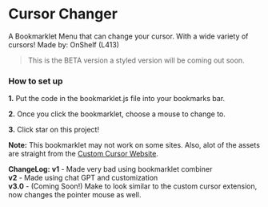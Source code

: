 # Cursor Changer
A Bookmarklet Menu that can change your cursor. With a wide variety of cursors! Made by: OnShelf (L413)
> This is the BETA version a styled version will be coming out soon.
### How to set up
<b>1.</b> Put the code in the bookmarklet.js file into your bookmarks bar.

<b>2.</b> Once you click the bookmarklet, choose a mouse to change to. 

<b>3.</b> Click star on this project!

<b>Note:</b> This bookmarklet may not work on some sites. Also, alot of the assets are straight from the [Custom Cursor Website](https://custom-cursor.com).

**ChangeLog:**
**v1** - Made very bad using bookmarklet combiner <br>
**v2** - Made using chat GPT and customization <br>
**v3.0** - (Coming Soon!) Make to look similar to the custom cursor extension, now changes the pointer mouse as well. <br>
